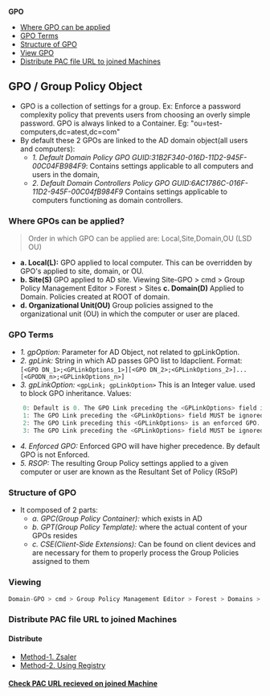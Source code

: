 **GPO**
- [Where GPO can be applied](#where)
- [GPO Terms](#terms)
- [Structure of GPO](#st)
- [View GPO](#view)
- [Distribute PAC file URL to joined Machines](#p)

## GPO / Group Policy Object
- GPO is a collection of settings for a group. Ex: Enforce a password complexity policy that prevents users from choosing an overly simple password. GPO is always linked to a Container. Eg: "ou=test-computers,dc=atest,dc=com"
- By default these 2 GPOs are linked to the AD domain object(all users and computers):
  - _1. Default Domain Policy GPO GUID:31B2F340-016D-11D2-945F-00C04FB984F9_: Contains settings applicable to all computers and users in the domain, 
  - _2. Default Domain Controllers Policy GPO GUID:6AC1786C-016F-11D2-945F-00C04fB984F9_ Contains settings applicable to computers functioning as domain controllers. 

<a name=where></a>
### Where GPOs can be applied?
> Order in which GPO can be applied are: Local,Site,Domain,OU (LSD OU)
- **a. Local(L):** GPO applied to local computer. This can be overridden by GPO's applied to site, domain, or OU.
- **b. Site(S)** GPO applied to AD site. Viewing Site-GPO > cmd > Group Policy Management Editor > Forest > Sites
**c. Domain(D)** Applied to Domain. Policies created at ROOT of domain.
- **d. Organizational Unit(OU)** Group policies assigned to the organizational unit (OU) in which the computer or user are placed.

<a name=terms></a>
### GPO Terms
- _1. gpOption:_ Parameter for AD Object, not related to gpLinkOption.
- _2. gpLink:_ String in which AD passes GPO list to ldapclient. Format: `[<GPO DN_1>;<GPLinkOptions_1>][<GPO DN_2>;<GPLinkOptions_2>]... [<GPODN_n>;<GPLinkOptions_n>]`
- _3. gpLinkOption:_ `<gpLink; gpLinkOption>` This is an Integer value. used to block GPO inheritance. Values:
```c
    0: Default is 0. The GPO Link preceding the <GPLinkOptions> field is not ignored and is not an enforced GPO.
    1: The GPO Link preceding the <GPLinkOptions> field MUST be ignored
    2: The GPO Link preceding this <GPLinkOptions> is an enforced GPO.
    3: The GPO Link preceding the <GPLinkOptions> field MUST be ignored; in other words, when the 0x00000001 bit is set, the 0x00000002 bit is ignored, and the behavior is the same as if the flag value were 0x00000001.
```
- _4. Enforced GPO:_ Enforced GPO will have higher precedence. By default GPO is not Enforced.
- _5. RSOP:_ The resulting Group Policy settings applied to a given computer or user are known as the Resultant Set of Policy (RSoP)

<a name=st></a>
### Structure of GPO
- It composed of 2 parts:
  - _a. GPC(Group Policy Container):_ which exists in AD
  - _b. GPT(Group Policy Template):_ where the actual content of your GPOs resides
  - _c. CSE(Client-Side Extensions):_ Can be found on client devices and are necessary for them to properly process the Group Policies assigned to them

<a name=view></a>
### Viewing 
```c
Domain-GPO > cmd > Group Policy Management Editor > Forest > Domains > atest.com > Double Click
```

<a name=p></a>
### Distribute PAC file URL to joined Machines
#### Distribute 
- [Method-1. Zsaler](https://help.zscaler.com/zia/distributing-pac-file-url-my-users)
- [Method-2. Using Registry](https://www.youtube.com/watch?v=A_GjfvR7qhA)
#### [Check PAC URL recieved on joined Machine](https://www.youtube.com/watch?v=A_GjfvR7qhA)
